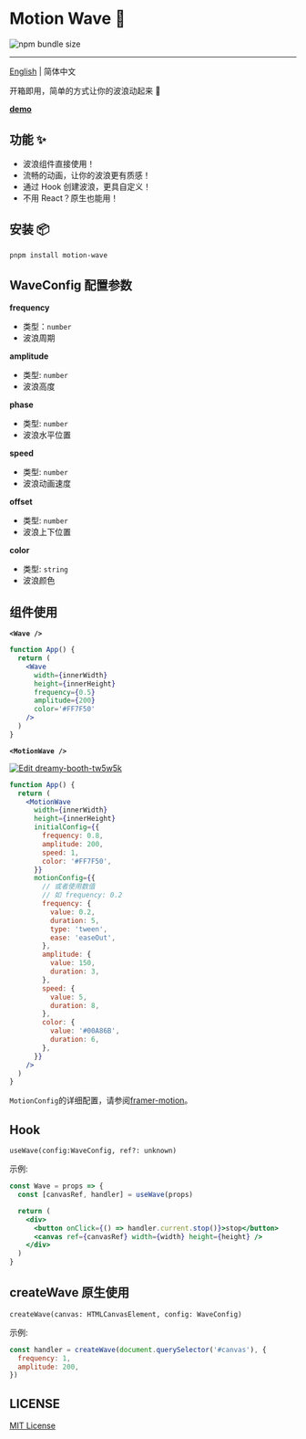 # Motion Wave 🌊

![npm bundle size](https://img.shields.io/bundlephobia/minzip/motion-wave)

---

[English](./README-zh_CN.md) | 简体中文

开箱即用，简单的方式让你的波浪动起来 🤩

[**demo**](https://zhangyu1818.github.io/motion-wave/)

## 功能 ✨

- 波浪组件直接使用！
- 流畅的动画，让你的波浪更有质感！
- 通过 Hook 创建波浪，更具自定义！
- 不用 React？原生也能用！

## 安装 📦

```shell
pnpm install motion-wave
```

## WaveConfig 配置参数

**frequency**

- 类型：`number`
- 波浪周期

**amplitude**

- 类型: `number`
- 波浪高度

**phase**

- 类型: `number`
- 波浪水平位置

**speed**

- 类型: `number`
- 波浪动画速度

**offset**

- 类型: `number`
- 波浪上下位置

**color**

- 类型: `string`
- 波浪颜色

## 组件使用

**`<Wave />`**

```jsx
function App() {
  return (
    <Wave
      width={innerWidth}
      height={innerHeight}
      frequency={0.5}
      amplitude={200}
      color='#FF7F50'
    />
  )
}
```

**`<MotionWave />`**

[![Edit dreamy-booth-tw5w5k](https://codesandbox.io/static/img/play-codesandbox.svg)](https://codesandbox.io/s/dreamy-booth-tw5w5k?fontsize=14&hidenavigation=1&theme=dark)

```jsx
function App() {
  return (
    <MotionWave
      width={innerWidth}
      height={innerHeight}
      initialConfig={{
        frequency: 0.8,
        amplitude: 200,
        speed: 1,
        color: '#FF7F50',
      }}
      motionConfig={{
        // 或者使用数值
        // 如 frequency: 0.2
        frequency: {
          value: 0.2,
          duration: 5,
          type: 'tween',
          ease: 'easeOut',
        },
        amplitude: {
          value: 150,
          duration: 3,
        },
        speed: {
          value: 5,
          duration: 8,
        },
        color: {
          value: '#00A86B',
          duration: 6,
        },
      }}
    />
  )
}
```

`MotionConfig`的详细配置，请参阅[framer-motion](https://www.framer.com/motion/transition/)。

## Hook

```
useWave(config:WaveConfig, ref?: unknown)
```

示例:

```jsx
const Wave = props => {
  const [canvasRef, handler] = useWave(props)

  return (
    <div>
      <button onClick={() => handler.current.stop()}>stop</button>
      <canvas ref={canvasRef} width={width} height={height} />
    </div>
  )
}
```

## createWave 原生使用

```
createWave(canvas: HTMLCanvasElement, config: WaveConfig)
```

示例:

```js
const handler = createWave(document.querySelector('#canvas'), {
  frequency: 1,
  amplitude: 200,
})
```

## LICENSE

[MIT License](https://github.com/zhangyu1818/motion-wave/blob/main/LICENSE)
